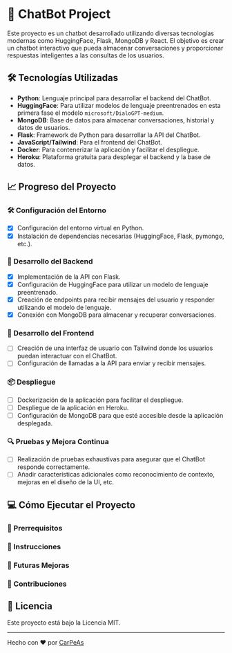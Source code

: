 # 🤖 ChatBot Project

Este proyecto es un chatbot desarrollado utilizando diversas tecnologías modernas como HuggingFace, Flask, MongoDB y React. El objetivo es crear un chatbot interactivo que pueda almacenar conversaciones y proporcionar respuestas inteligentes a las consultas de los usuarios.

## 🛠️ Tecnologías Utilizadas

- **Python**: Lenguaje principal para desarrollar el backend del ChatBot.
- **HuggingFace**: Para utilizar modelos de lenguaje preentrenados en esta primera fase el modelo `microsoft/DialoGPT-medium`.
- **MongoDB**: Base de datos para almacenar conversaciones, historial y datos de usuarios.
- **Flask**: Framework de Python para desarrollar la API del ChatBot.
- **JavaScript/Tailwind**: Para el frontend del ChatBot.
- **Docker**: Para contenerizar la aplicación y facilitar el despliegue.
- **Heroku**: Plataforma gratuita para desplegar el backend y la base de datos.

## 📈 Progreso del Proyecto

### 🛠️ Configuración del Entorno
- [x] Configuración del entorno virtual en Python.
- [x] Instalación de dependencias necesarias (HuggingFace, Flask, pymongo, etc.).

### 🚀 Desarrollo del Backend
- [x] Implementación de la API con Flask.
- [x] Configuración de HuggingFace para utilizar un modelo de lenguaje preentrenado.
- [x] Creación de endpoints para recibir mensajes del usuario y responder utilizando el modelo de lenguaje.
- [X] Conexión con MongoDB para almacenar y recuperar conversaciones.

### 🎨 Desarrollo del Frontend
- [ ] Creación de una interfaz de usuario con Tailwind donde los usuarios puedan interactuar con el ChatBot.
- [ ] Configuración de llamadas a la API para enviar y recibir mensajes.

### 📦 Despliegue
- [ ] Dockerización de la aplicación para facilitar el despliegue.
- [ ] Despliegue de la aplicación en Heroku.
- [ ] Configuración de MongoDB para que esté accesible desde la aplicación desplegada.

### 🔍 Pruebas y Mejora Continua
- [ ] Realización de pruebas exhaustivas para asegurar que el ChatBot responde correctamente.
- [ ] Añadir características adicionales como reconocimiento de contexto, mejoras en el diseño de la UI, etc.

## 💻 Cómo Ejecutar el Proyecto
### 🔧 Prerrequisitos
### 📜 Instrucciones
### 🌟 Futuras Mejoras
### 🤝 Contribuciones

## 📜 Licencia

Este proyecto está bajo la Licencia MIT.

---

Hecho con ❤️ por [CarPeAs](https://github.com/CarPeAs) 
